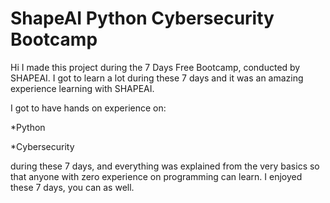 # ShapeAI Python Cybersecurity Bootcamp
Hi I made this project during the 7 Days Free Bootcamp, conducted by SHAPEAI. I got to learn a lot during these 7 days and it was an amazing experience learning with SHAPEAI.

I got to have hands on experience on:

*Python

*Cybersecurity

during these 7 days, and everything was explained from the very basics so that anyone with zero experience on programming can learn. I enjoyed these 7 days, you can as well.
